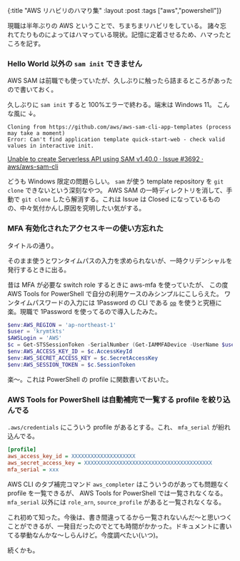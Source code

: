 {:title "AWS リハビリのハマり集"
:layout :post
:tags ["aws","powershell"]}

現職は半年ぶりの AWS ということで、ちまちまリハビリをしている。
諸々忘れてたりものによってはハマっている現状。記憶に定着させるため、ハマったところを記す。

### Hello World 以外の `sam init` できません

AWS SAM は前職でも使っていたが、久しぶりに触ったら詰まるところがあったので書いておく。

久しぶりに `sam init` すると 100%エラーで終わる。端末は Windows 11。
こんな風に ↓。

```log
Cloning from https://github.com/aws/aws-sam-cli-app-templates (process may take a moment)
Error: Can't find application template quick-start-web - check valid values in interactive init.
```

[Unable to create Serverless API using SAM v1.40.0 · Issue #3692 · aws/aws-sam-cli](https://github.com/aws/aws-sam-cli/issues/3692#issuecomment-1070222512)

どうも Windows 限定の問題らしい。 `sam` が使う template repository を `git clone` できないという深刻なやつ。
AWS SAM の一時ディレクトリを消して、手動で `git clone` したら解消する。これは Issue は Closed になっているものの、中々気付かんし原因を究明したい気がする。

### MFA 有効化されたアクセスキーの使い方忘れた

タイトルの通り。

そのまま使うとワンタイムパスの入力を求められないが、一時クリデンシャルを発行するときに出る。

昔は MFA が必要な switch role するときに aws-mfa を使っていたが、 この度 AWS Tools for PowerShell で自分の利用ケースのみシンプルにこしらえた。
ワンタイムパスワードの入力には 1Password の CLI である [`op`](https://developer.1password.com/docs/cli/get-started) を使うと究極に楽。現職で 1Password を使ってるので導入したみた。

```powershell
$env:AWS_REGION = 'ap-northeast-1'
$user = 'krymtkts'
$AWSLogin = 'AWS'
$c = Get-STSSessionToken -SerialNumber (Get-IAMMFADevice -UserName $user).SerialNumber -TokenCode (op item get $AWSLogin --otp) -ProfileName $user
$env:AWS_ACCESS_KEY_ID = $c.AccessKeyId
$env:AWS_SECRET_ACCESS_KEY = $c.SecretAccessKey
$env:AWS_SESSION_TOKEN = $c.SessionToken
```

楽～。これは PowerShell の profile に関数書いておいた。

### AWS Tools for PowerShell は自動補完で一覧する profile を絞り込んでる

`.aws/credentials` にこういう profile があるとする。これ、 `mfa_serial` が紛れ込んでる。

```ini
[profile]
aws_access_key_id = XXXXXXXXXXXXXXXXXXXX
aws_secret_access_key = XXXXXXXXXXXXXXXXXXXXXXXXXXXXXXXXXXXXXXXX
mfa_serial = xxx
```

AWS CLI のタブ補完コマンド `aws_completer` はこういうのがあっても問題なく profile を一覧できるが、 AWS Tools for PowerShell では一覧されなくなる。 `mfa_serial` 以外には `role_arn`, `source_profile` があると一覧されなくなる。

これ初めて知った。今後は、書き間違ってるから一覧されないんだ～と思いつくことができるが、一発目だったのでとても時間がかかった。ドキュメントに書いてる挙動なんかな～しらんけど。今度調べたい(いつ)。

続くかも。
